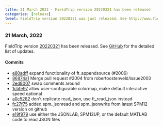 ```yaml
---
title: 21 March 2022 - FieldTrip version 20220321 has been released
categories: [release]
tweet: FieldTrip version 20220321 was just released. See http://www.fieldtriptoolbox.org/#21-march-2022
---
```


### 21 March, 2022

FieldTrip version [20220321](http://github.com/fieldtrip/fieldtrip/releases/tag/20220321) has been released.
See [GitHub](https://github.com/fieldtrip/fieldtrip/compare/20220320...20220321) for the detailed list of updates.

#### Commits

- [e80adff](http://github.com/fieldtrip/fieldtrip/commit/e80adff) expand functionality of ft_appendsource (#2006)
- [86874a1](http://github.com/fieldtrip/fieldtrip/commit/86874a1) Merge pull request #2004 from robertoostenveld/issue2003
- [2ed8007](http://github.com/fieldtrip/fieldtrip/commit/2ed8007) swap comments around
- [1cbfe97](http://github.com/fieldtrip/fieldtrip/commit/1cbfe97) allow user-configurable colormap, make default interactive speed optional
- [a0c5282](http://github.com/fieldtrip/fieldtrip/commit/a0c5282) don't replicate read_json, use ft_read_json instead
- [fc27f75](http://github.com/fieldtrip/fieldtrip/commit/fc27f75) added spm_jsonread and spm_jsonwrite from latest SPM12 version on github
- [e19f979](http://github.com/fieldtrip/fieldtrip/commit/e19f979) use either the JSONLAB, SPM12UP, or the default MATLAB code to read JSON files
